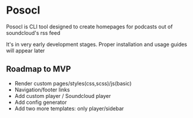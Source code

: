 # Posocl

Posocl is CLI tool designed to create homepages for podcasts out of soundcloud's rss feed

It's in very early development stages. Proper installation and usage guides will appear later

## Roadmap to MVP

* Render custom pages/styles(css,scss)/js(basic)
* Navigation/footer links
* Add custom player / Soundcloud player
* Add config generator
* Add two more templates: only player/sidebar

